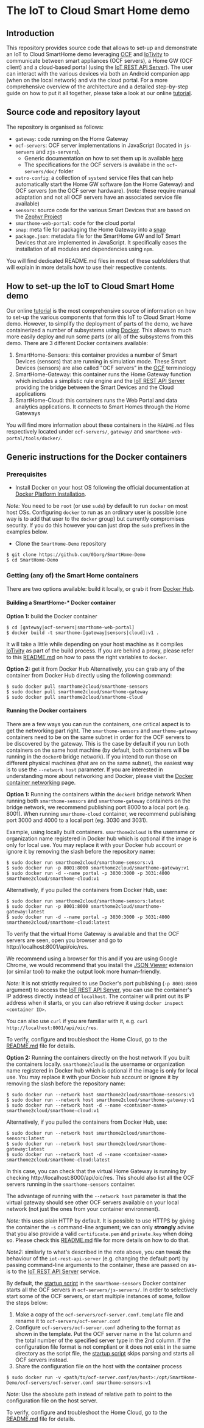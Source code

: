 # The IoT to Cloud Smart Home demo

## Introduction
This repository provides source code that allows to set-up and demonstrate an IoT to Cloud SmartHome demo leveraging [OCF](http://openconnectivity.org/) and [IoTivity](https://www.iotivity.org/) to communicate between smart appliances (OCF servers), a Home GW (OCF client) and a cloud-based portal (using the [IoT REST API Server](https://github.com/01org/iot-rest-api-server/)). The user can interact with the various devices via both an Android companion app (when on the local network) and via the cloud portal. For a more comprehensive overview of the architecture and a detailed step-by-step guide on how to put it all together, please take a look at our online [tutorial](https://01.org/smarthome).

## Source code and repository layout
The repository is organised as follows:
* `gateway`: code running on the Home Gateway
* `ocf-servers`: OCF server implementations in JavaScript (located in `js-servers` and `zjs-servers`).
   * Generic documentation on how to set them up is available [here](ocf-servers/js-servers/README.md)
   * The specifications for the OCF servers is availabe in the `ocf-servers/doc/` folder
* `ostro-config`: a collection of `systemd` service files that can help automatically start the Home GW software (on the Home Gateway) and OCF servers (on the OCF server hardware). (*note:* these require manual adaptation and not all OCF servers have an associated service file available)
* `sensors`: source code for the various Smart Devices that are based on the [Zephyr Project](https://www.zephyrproject.org/)
* `smarthome-web-portal`: code for the cloud portal
* `snap`: meta file for packaging the Home Gateway into a [snap](https://www.ubuntu.com/desktop/snappy)
* `package.json`: metadata file for the SmartHome GW and IoT Smart Devices that are implemented in JavaScript. It specifically eases the installation of all modules and dependencies using `npm`.

You will find dedicated README.md files in most of these subfolders that will explain in more details how to use their respective contents.

## How to set-up the IoT to Cloud Smart Home demo
Our online [tutorial](https://01.org/smarthome) is the most comprehensive source of information on how to set-up the various components that form this IoT to Cloud Smart Home demo. However, to simplify the deployment of parts of the demo, we have containerized a number of subsystems using [Docker](https://www.docker.com/). This allows to much more easily deploy and run some parts (or all) of the subsystems from this demo. There are 3 different Docker containers available:
1. SmartHome-Sensors: this container provides a number of Smart Devices (sensors) that are running in simulation mode. These Smart Devices (sensors) are also called "OCF servers" in the [OCF] terminology
2. SmartHome-Gateway: this container runs the Home Gateway function which includes a simplistic rule engine and the [IoT REST API Server] providing the bridge between the Smart Devices and the Cloud applications
3. SmartHome-Cloud: this containers runs the Web Portal and data analytics applications. It connects to Smart Homes through the Home Gateways

You will find more information about these containers in the `README.md` files respectively located under `ocf-servers/`, `gateway/` and `smarthome-web-portal/tools/docker/`.

## Generic instructions for the Docker containers

### Prerequisites

* Install Docker on your host OS following the official documentation at [Docker Platform Installation](https://www.docker.com/products/overview#/install_the_platform).

*Note:* You need to be `root` (or use `sudo`) by default to run `docker` on most host OSs. Configuring `docker` to run as an ordinary user is possible (one way is to add that user to the `docker` group) but currently compromises security.  If you do this however you can just drop the `sudo` prefixes in the examples below.

* Clone the `SmartHome-Demo` repository
```
$ git clone https://github.com/01org/SmartHome-Demo
$ cd SmartHome-Demo
```

### Getting (any of) the Smart Home containers
There are two options available: build it locally, or grab it from [Docker Hub](https://hub.docker.com).

#### Building a SmartHome-* Docker container
**Option 1:** build the Docker container
```
$ cd [gateway|ocf-servers|smarthome-web-portal]
$ docker build -t smarthome-[gateway|sensors|cloud]:v1 .
```
It will take a little while depending on your host machine as it compiles [IoTivity](https://www.iotivity.org) as part of the build process. If you are behind a proxy, please refer to this [README.md](./smarthome-web-portal/tools/docker/README.md) on how to pass the right variables to `docker`.

**Option 2:** get it from Docker Hub
Alternatively, you can grab any of the container from Docker Hub directly using the following command:
```
$ sudo docker pull smarthome2cloud/smarthome-sensors
$ sudo docker pull smarthome2cloud/smarthome-gateway
$ sudo docker pull smarthome2cloud/smarthome-cloud
```

#### Running the Docker containers
There are a few ways you can run the containers, one critical aspect is to get the networking part right. The `smarthome-sensors` and `smarthome-gateway` containers need to be on the same subnet in order for the OCF servers to be discovered by the gateway. This is the case by default if you run both containers on the same host machine (by default, both containers will be running in the `docker0` bridge network). If you intend to run those on different physical machines (that are on the same subnet), the easiest way is to use the `--network host` parameter. If you are interested in understanding more about networking and Docker, please visit the [Docker container networking](https://docs.docker.com/engine/userguide/networking/) page. 


**Option 1:** Running the containers within the `docker0` bridge network
When running both `smarthome-sensors` and `smarthome-gateway` containers on the bridge network, we recommend publishing port 8000 to a local port (e.g. 8001). 
When running `smarthome-cloud` container, we recommend publishing port 3000 and 4000 to a local port (eg. 3030 and 3031).

Example, using locally built containers. `smarthome2cloud` is  the username or organization name registered in Docker hub which is optional if the image is only for local use. You may replace it with your Docker hub account or ignore it by removing the slash before the repository name:
```
$ sudo docker run smarthome2cloud/smarthome-sensors:v1
$ sudo docker run -p 8001:8000 smarthome2cloud/smarthome-gateway:v1
$ sudo docker run -d --name portal -p 3030:3000 -p 3031:4000 smarthome2cloud/smarthome-cloud:v1
```
Alternatively, if you pulled the containers from Docker Hub, use:
```
$ sudo docker run smarthome2cloud/smarthome-sensors:latest
$ sudo docker run -p 8001:8000 smarthome2cloud/smarthome-gateway:latest
$ sudo docker run -d --name portal -p 3030:3000 -p 3031:4000 smarthome2cloud/smarthome-cloud:latest
```

To verify that the virtual Home Gateway is available and that the OCF servers are seen, open you browser and go to http://localhost:8001/api/oic/res.

We recommend using a browser for this and if you are using Google Chrome, we would recommend that you install the [JSON Viewer](https://chrome.google.com/webstore/detail/json-viewer/gbmdgpbipfallnflgajpaliibnhdgobh) extension (or similar tool) to make the output look more human-friendly.

*Note:* It is not strictly required to use Docker's port publishing (`-p 8001:8000` argument) to access the [IoT REST API Server], you can use the container's IP address directly instead of `localhost`. The container will print out its IP address when it starts, or you can also retrieve it using `docker inspect <container ID>`.

You can also use `curl` if you are familiar with it, e.g. `curl http://localhost:8001/api/oic/res`.

To verify, configure and troubleshoot the Home Cloud, go to the [README.md](smarthome-web-portal/tools/docker/README.md) file for details.

**Option 2:** Running the containers directly on the host network
If you built the containers locally. `smarthome2cloud` is  the username or organization name registered in Docker hub which is optional if the image is only for local use. You may replace it with your Docker hub account or ignore it by removing the slash before the repository name:
```
$ sudo docker run --network host smarthome2cloud/smarthome-sensors:v1
$ sudo docker run --network host smarthome2cloud/smarthome-gateway:v1
$ sudo docker run --network host -d --name <container-name> smarthome2cloud/smarthome-cloud:v1
```
Alternatively, if you pulled the containers from Docker Hub, use:
```
$ sudo docker run --network host smarthome2cloud/smarthome-sensors:latest
$ sudo docker run --network host smarthome2cloud/smarthome-gateway:latest
$ sudo docker run --network host -d --name <container-name> smarthome2cloud/smarthome-cloud:latest
```
In this case, you can check that the virtual Home Gateway is running by checking http://localhost:8000/api/oic/res. This should also list all the OCF servers running in the `smarthome-sensors` container.

The advantage of running with the `--network host` parameter is that the virtual gateway should see other OCF servers available on your local network (not just the ones from your container environment).

*Note:* this uses plain HTTP by default. It is possible to use HTTPS by giving the container the `-s` command-line argument; we can only **strongly** advise that you also provide a valid `certificate.pem` and `private.key` when doing so. Please check this [README.md](gateway/README.md) file for more details on how to do that.

*Note2:* similarly to what's described in the note above, you can tweak the behaviour of the `iot-rest-api-server` (e.g. changing the default port) by passing command-line arguments to the container, these are passed on as-is to the [IoT REST API Server] service.

By default, the [startup script](ocf-servers/start-ocf-servers-in-docker.sh) in the `smarthome-sensors` Docker container starts all the OCF servers in `ocf-servers/js-servers/`. In order to selectively start some of the OCF servers, or start multiple instances of some, follow the steps below:
1. Make a copy of the `ocf-servers/ocf-server.conf.template` file and rename it to `ocf-servers/ocf-server.conf`
2. Configure `ocf-servers/ocf-server.conf` adhering to the format as shown in the template. Put the OCF server name in the 1st column and the total number of the specified server type in the 2nd column. If the configuration file format is not compliant or it does not exist in the same directory as the script file, the [startup script](ocf-servers/start-ocf-servers-in-docker.sh) skips parsing and starts all OCF servers instead.
3. Share the configuration file on the host with the container process    
```
$ sudo docker run -v <path/to/ocf-server.conf/on/host>:/opt/SmartHome-Demo/ocf-servers/ocf-server.conf smarthome-sensors:v1
```
*Note*: Use the absolute path instead of relative path to point to the configuration file on the host server. 

To verify, configure and troubleshoot the Home Cloud, go to the [README.md](smarthome-web-portal/tools/docker/README.md) file for details.

[IoT REST API Server]: https://github.com/01org/iot-rest-api-server/
[OCF]: https://openconnectivity.org/

